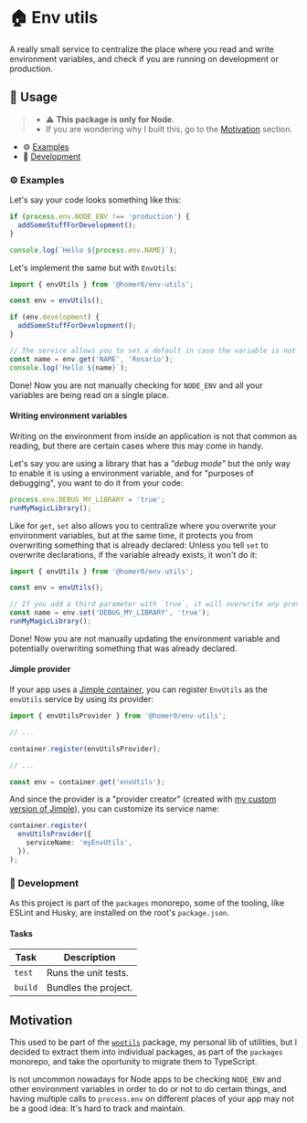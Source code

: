 # 🏠 Env utils

A really small service to centralize the place where you read and write environment variables, and check if you are running on development or production.

## 🍿 Usage

> - ⚠️ **This package is only for Node**.
> - If you are wondering why I built this, go to the [Motivation](#motivation) section.

- ⚙️ [Examples](#%EF%B8%8F-examples)
- 🤘 [Development](#-development)

### ⚙️ Examples

Let's say your code looks something like this:

```js
if (process.env.NODE_ENV !== 'production') {
  addSomeStuffForDevelopment();
}

console.log(`Hello ${process.env.NAME}`);
```

Let's implement the same but with `EnvUtils`:

```ts
import { envUtils } from '@homer0/env-utils';

const env = envUtils();

if (env.development) {
  addSomeStuffForDevelopment();
}

// The service allows you to set a default in case the variable is not defined.
const name = env.get('NAME', 'Rosario');
console.log(`Hello ${name}`);
```

Done! Now you are not manually checking for `NODE_ENV` and all your variables are being read on a single place.

#### Writing environment variables

Writing on the environment from inside an application is not that common as reading, but there are certain cases where this may come in handy.

Let's say you are using a library that has a _"debug mode"_ but the only way to enable it is using a environment variable, and for "purposes of debugging", you want to do it from your code:

```js
process.env.DEBUG_MY_LIBRARY = 'true';
runMyMagicLibrary();
```

Like for `get`, `set` also allows you to centralize where you overwrite your environment variables, but at the same time, it protects you from overwriting something that is already declared: Unless you tell `set` to overwrite declarations, if the variable already exists, it won't do it:

```ts
import { envUtils } from '@homer0/env-utils';

const env = envUtils();

// If you add a third parameter with `true`, it will overwrite any previous declaration.
const name = env.set('DEBUG_MY_LIBRARY', 'true');
runMyMagicLibrary();
```

Done! Now you are not manually updating the environment variable and potentially overwriting something that was already declared.

#### Jimple provider

If your app uses a [Jimple container](https://npmjs.com/package/jimple), you can register `EnvUtils` as the `envUtils` service by using its provider:

```ts
import { envUtilsProvider } from '@homer0/env-utils';

// ...

container.register(envUtilsProvider);

// ...

const env = container.get('envUtils');
```

And since the provider is a "provider creator" (created with [my custom version of Jimple](https:///npmjs.com/package/@homer0/jimple)), you can customize its service name:

```ts
container.register(
  envUtilsProvider({
    serviceName: 'myEnvUtils',
  }),
);
```

### 🤘 Development

As this project is part of the `packages` monorepo, some of the tooling, like ESLint and Husky, are installed on the root's `package.json`.

#### Tasks

| Task    | Description          |
| ------- | -------------------- |
| `test`  | Runs the unit tests. |
| `build` | Bundles the project. |

## Motivation

This used to be part of the [`wootils`](https://www.npmjs.com/package/wootils) package, my personal lib of utilities, but I decided to extract them into individual packages, as part of the `packages` monorepo, and take the oportunity to migrate them to TypeScript.

Is not uncommon nowadays for Node apps to be checking `NODE_ENV` and other environment variables in order to do or not to do certain things, and having multiple calls to `process.env` on different places of your app may not be a good idea: It's hard to track and maintain.
